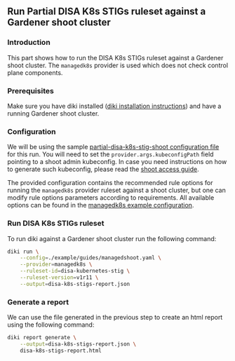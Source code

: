 ## Run Partial DISA K8s STIGs ruleset against a Gardener shoot cluster

### Introduction

This part shows how to run the DISA K8s STIGs ruleset against a Gardener shoot cluster. The `managedk8s` provider is used which does not check control plane components.

### Prerequisites

Make sure you have diki installed ([diki installation instructions](../../README.md#Installation)) and have a running Gardener shoot cluster.

### Configuration

We will be using the sample [partial-disa-k8s-stig-shoot configuration file](../../example/guides/partial-disa-k8s-stig-shoot.yaml) for this run. You will need to set the `provider.args.kubeconfigPath` field pointing to a shoot admin kubeconfig. In case you need instructions on how to generate such kubeconfig, please read the [shoot access guide](https://github.com/gardener/gardener/blob/master/docs/usage/shoot_access.md).

The provided configuration contains the recommended rule options for running the `managedk8s` provider ruleset against a shoot cluster, but one can modify rule options parameters according to requirements. All available options can be found in the [managedk8s example configuration](../../example/config/managedk8s.yaml).

### Run DISA K8s STIGs ruleset

To run diki against a Gardener shoot cluster run the following command:
```bash
diki run \
    --config=./example/guides/managedshoot.yaml \
    --provider=managedk8s \
    --ruleset-id=disa-kubernetes-stig \
    --ruleset-version=v1r11 \
    --output=disa-k8s-stigs-report.json
```

### Generate a report

We can use the file generated in the previous step to create an html report using the following command:
```bash
diki report generate \
    --output=disa-k8s-stigs-report.json \
    disa-k8s-stigs-report.html
```
